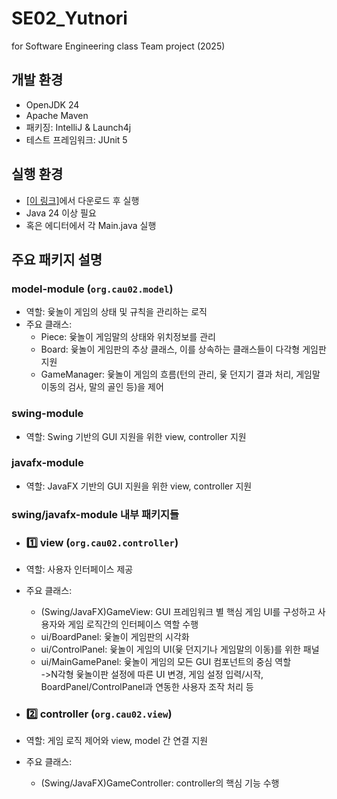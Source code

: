 # SE02_Yutnori
for Software Engineering class Team project (2025)

## 개발 환경
- OpenJDK 24
- Apache Maven
- 패키징: IntelliJ & Launch4j
- 테스트 프레임워크: JUnit 5

## 실행 환경
- [[이 링크]](https://github.com/SE2025TeamYutori/SE02_Yutnori/releases/tag/Release)에서 다운로드 후 실행
- Java 24 이상 필요
- 혹은 에디터에서 각 Main.java 실행

## 주요 패키지 설명

### model-module (`org.cau02.model`)
- 역할: 윷놀이 게임의 상태 및 규칙을 관리하는 로직
- 주요 클래스:
  <ul>
    <li>Piece: 윷놀이 게임말의 상태와 위치정보를 관리</li>
    <li>Board: 윷놀이 게임판의 추상 클래스, 이를 상속하는 클래스들이 다각형 게임판 지원</li>
    <li>GameManager: 윷놀이 게임의 흐름(턴의 관리, 윷 던지기 결과 처리, 게임말 이동의 검사, 말의 골인 등)을 제어
    </li>
  </ul>


### swing-module
- 역할: Swing 기반의 GUI 지원을 위한 view, controller 지원


### javafx-module
- 역할: JavaFX 기반의 GUI 지원을 위한 view, controller 지원
### swing/javafx-module 내부 패키지들
- ### 1️⃣ view (`org.cau02.controller`)
- 역할: 사용자 인터페이스 제공
- 주요 클래스:
  <ul>
    <li>(Swing/JavaFX)GameView: GUI 프레임워크 별 핵심 게임 UI를 구성하고 사용자와 게임 로직간의 인터페이스 역할 수행</li>
    <li>ui/BoardPanel: 윷놀이 게임판의 시각화</li>
    <li>ui/ControlPanel: 윷놀이 게임의 UI(윷 던지기나 게임말의 이동)를 위한 패널</li>
    <li>ui/MainGamePanel: 윷놀이 게임의 모든 GUI 컴포넌트의 중심 역할
    <br>->N각형 윷놀이판 설정에 따른 UI 변경, 게임 설정 입력/시작, BoardPanel/ControlPanel과 연동한 사용자 조작 처리 등</li>
  </ul>

- ### 2️⃣ controller (`org.cau02.view`)
- 역할: 게임 로직 제어와 view, model 간 연결 지원
- 주요 클래스: 
  <ul>
    <li>(Swing/JavaFX)GameController: controller의 핵심 기능 수행</li>
  </ul>
